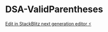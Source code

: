 # DSA-ValidParentheses

[Edit in StackBlitz next generation editor ⚡️](https://stackblitz.com/~/github.com/TravisLau92/DSA-ValidParentheses)